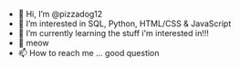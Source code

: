 - 👋 Hi, I’m @pizzadog12
- 👀 I’m interested in SQL, Python, HTML/CSS & JavaScript
- 🌱 I’m currently learning the stuff i'm interested in!!!
- 💞️ meow
- 📫 How to reach me ... good question

<!---
pizzadog12/pizzadog12 is a ✨ special ✨ repository because its `README.md` (this file) appears on your GitHub profile.
You can click the Preview link to take a look at your changes.
--->
